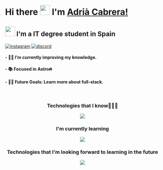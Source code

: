 # Hi there <img src='https://user-images.githubusercontent.com/74038190/216120981-b9507c36-0e04-4469-8e27-c99271b45ba5.png' width='32px' height='32px'> I'm [Adrià Cabrera!](https://github.com/Luqueee/) 
## <img src='https://user-images.githubusercontent.com/74038190/212284087-bbe7e430-757e-4901-90bf-4cd2ce3e1852.gif' width='32px' height:32px> **I'm a IT degree student in Spain** 

<a href="https://www.instagram.com/adria.cabreraa/" target="blank"><img align="center"   src="https://img.shields.io/badge/Instagram-%23E4405F.svg?style=for-the-badge&logo=Instagram&  logoColor=white" alt="instagram" /></a>
    <a href="https://discord.com/users/546000599267672074" target="blank"><img align="center"   src="https://img.shields.io/badge/Discord-%235865F2.svg?style=for-the-badge&logo=discord&  logoColor=white" alt="discord"/></a>

   #### - 👨‍💻 I’m currently improving my knowledge.
   #### - 📚 Focused in Astro🔥
   #### - 💪🏼 Future Goals: Learn more about full-stack.

<!--<p align="center"><img src="https://github.com/1999AZZAR/1999AZZAR/blob/main/resources/img/grid-snake.svg" alt="snake" /></p>-->

<br>
<h3 align="center">Technologies that I know👨🏻‍💻 </h3>
<p align="center"><img src="https://skillicons.dev/icons?i=html,css,tailwind,github,linux,py,vscode&perline=14" /></p>

<h3 align="center">I'm currently learning</h1>
<p align="center" ><img align="center" src="https://skillicons.dev/icons?i=css,js,ts,astro,react" /></p>

<h3 align="center">Technologies that I'm looking forward to learning in the future</h1>
<p align="center" ><img align="center" src="https://skillicons.dev/icons?i=next,express,react,vue"/></p>


<!--tech stack icons-->
<p align="center">
  <a href="https://skillicons.dev">
    
  </a>
</p>



<!--icons and links-->

